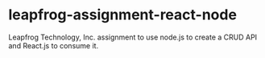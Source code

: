 # leapfrog-assignment-react-node
Leapfrog Technology, Inc. assignment to use node.js to create a CRUD API and React.js to consume it.
